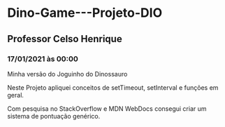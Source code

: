 # Dino-Game---Projeto-DIO
## Professor Celso Henrique
### 17/01/2021 às 00:00
Minha versão do Joguinho do Dinossauro

Neste Projeto apliquei conceitos de setTimeout, setInterval e funções em geral.

Com pesquisa no StackOverflow e MDN WebDocs consegui criar um sistema de pontuação genérico.
